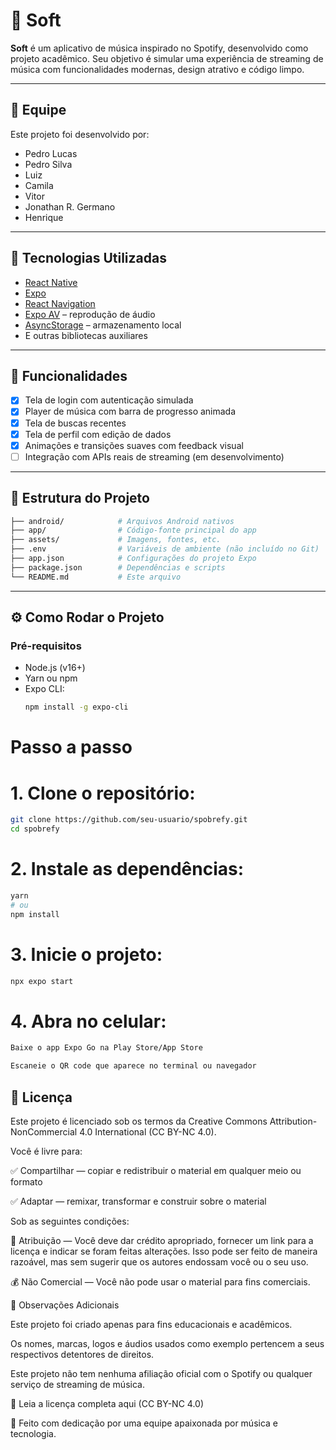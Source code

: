 # 🎵 Soft

**Soft** é um aplicativo de música inspirado no Spotify, desenvolvido como projeto acadêmico. Seu objetivo é simular uma experiência de streaming de música com funcionalidades modernas, design atrativo e código limpo.

---

## 👥 Equipe

Este projeto foi desenvolvido por:

- Pedro Lucas
- Pedro Silva
- Luiz
- Camila
- Vitor
- Jonathan R. Germano 
- Henrique

---

## 📱 Tecnologias Utilizadas

- [React Native](https://reactnative.dev/)
- [Expo](https://expo.dev/)
- [React Navigation](https://reactnavigation.org/)
- [Expo AV](https://docs.expo.dev/versions/latest/sdk/av/) – reprodução de áudio
- [AsyncStorage](https://react-native-async-storage.github.io/async-storage/) – armazenamento local
- E outras bibliotecas auxiliares

---

## 🚀 Funcionalidades

- [x] Tela de login com autenticação simulada
- [x] Player de música com barra de progresso animada
- [x] Tela de buscas recentes
- [x] Tela de perfil com edição de dados
- [x] Animações e transições suaves com feedback visual
- [ ] Integração com APIs reais de streaming (em desenvolvimento)

---

## 📂 Estrutura do Projeto

```bash
├── android/            # Arquivos Android nativos
├── app/                # Código-fonte principal do app
├── assets/             # Imagens, fontes, etc.
├── .env                # Variáveis de ambiente (não incluído no Git)
├── app.json            # Configurações do projeto Expo
├── package.json        # Dependências e scripts
└── README.md           # Este arquivo  
```
---

## ⚙️ Como Rodar o Projeto

### Pré-requisitos
- Node.js (v16+)
- Yarn ou npm
- Expo CLI:
  ```bash
  npm install -g expo-cli

# Passo a passo

# 1. Clone o repositório:
```Bash
git clone https://github.com/seu-usuario/spobrefy.git
cd spobrefy
```
# 2. Instale as dependências:
```Bash
yarn
# ou
npm install
```

# 3. Inicie o projeto:
```Bash
npx expo start
```
# 4. Abra no celular:
```Bash
Baixe o app Expo Go na Play Store/App Store

Escaneie o QR code que aparece no terminal ou navegador
```





## 📄 Licença
Este projeto é licenciado sob os termos da Creative Commons Attribution-NonCommercial 4.0 International (CC BY-NC 4.0).

Você é livre para:

✅ Compartilhar — copiar e redistribuir o material em qualquer meio ou formato

✅ Adaptar — remixar, transformar e construir sobre o material

Sob as seguintes condições:

🧞 Atribuição — Você deve dar crédito apropriado, fornecer um link para a licença e indicar se foram feitas alterações. Isso pode ser feito de maneira razoável, mas sem sugerir que os autores endossam você ou o seu uso.

💰 Não Comercial — Você não pode usar o material para fins comerciais.

📌 Observações Adicionais

Este projeto foi criado apenas para fins educacionais e acadêmicos.

Os nomes, marcas, logos e áudios usados como exemplo pertencem a seus respectivos detentores de direitos.

Este projeto não tem nenhuma afiliação oficial com o Spotify ou qualquer serviço de streaming de música.

🔗 Leia a licença completa aqui (CC BY-NC 4.0)

🎷 Feito com dedicação por uma equipe apaixonada por música e tecnologia.
